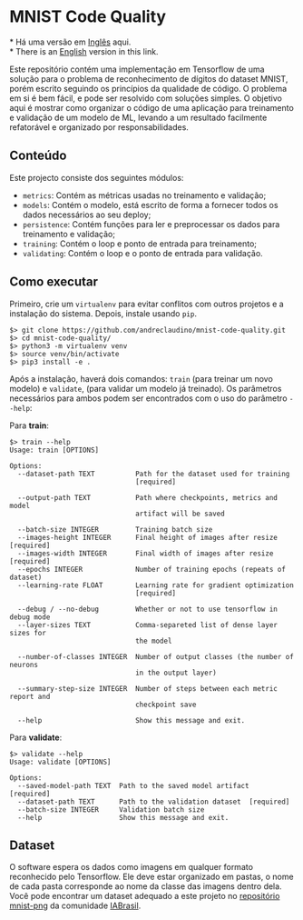 # MNIST Code Quality

\* Há uma versão em [Inglês](README.md) aqui.  
\* There is an [English](README.md) version in this link.

Este repositório contém uma implementação em Tensorflow de uma solução para o problema de reconhecimento de dígitos do
dataset MNIST, porém escrito seguindo os princípios da qualidade de código. O problema em si é bem fácil, e pode ser
resolvido com soluções simples. O objetivo aqui é mostrar como organizar o código de uma aplicação para treinamento e
validação de um modelo de ML, levando a um resultado facilmente refatorável e organizado por responsabilidades.

## Conteúdo

Este projecto consiste dos seguintes módulos:

* `metrics`: Contém as métricas usadas no treinamento e validação;
* `models`: Contém o modelo, está escrito de forma a fornecer todos os dados necessários ao seu deploy;
* `persistence`: Contém funções para ler e preprocessar os dados para treinamento e validação;
* `training`: Contém o loop e ponto de entrada para treinamento;
* `validating`: Contém o loop e o ponto de entrada para validação.

## Como executar

Primeiro, crie um `virtualenv` para evitar conflitos com outros projetos e a instalação do sistema. Depois, instale
usando `pip`.

```shell
$> git clone https://github.com/andreclaudino/mnist-code-quality.git
$> cd mnist-code-quality/
$> python3 -m virtualenv venv
$> source venv/bin/activate
$> pip3 install -e .
```

Após a instalação, haverá dois comandos: `train` (para treinar um novo modelo) e `validate`, (para validar um modelo já
treinado). Os parâmetros necessários para ambos podem ser encontrados com o uso do parâmetro `--help`:
 
Para **train**:

```shell
$> train --help
Usage: train [OPTIONS]

Options:
  --dataset-path TEXT          Path for the dataset used for training
                               [required]

  --output-path TEXT           Path where checkpoints, metrics and model
                               artifact will be saved

  --batch-size INTEGER         Training batch size
  --images-height INTEGER      Final height of images after resize  [required]
  --images-width INTEGER       Final width of images after resize  [required]
  --epochs INTEGER             Number of training epochs (repeats of dataset)
  --learning-rate FLOAT        Learning rate for gradient optimization
                               [required]

  --debug / --no-debug         Whether or not to use tensorflow in debug mode
  --layer-sizes TEXT           Comma-separeted list of dense layer sizes for
                               the model

  --number-of-classes INTEGER  Number of output classes (the number of neurons
                               in the output layer)

  --summary-step-size INTEGER  Number of steps between each metric report and
                               checkpoint save

  --help                       Show this message and exit.

```

Para **validate**:

```shell
$> validate --help
Usage: validate [OPTIONS]

Options:
  --saved-model-path TEXT  Path to the saved model artifact  [required]
  --dataset-path TEXT      Path to the validation dataset  [required]
  --batch-size INTEGER     Validation batch size
  --help                   Show this message and exit.

```

## Dataset

O software espera os dados como imagens em qualquer formato reconhecido pelo Tensorflow. Ele deve estar organizado em
pastas, o nome de cada pasta corresponde ao nome da classe das imagens dentro dela. Você pode encontrar um dataset
adequado a este projeto no [repositório mnist-png](https://github.com/IABrasil/mnist-png) da comunidade
[IABrasil](https://github.com/IABrasil).